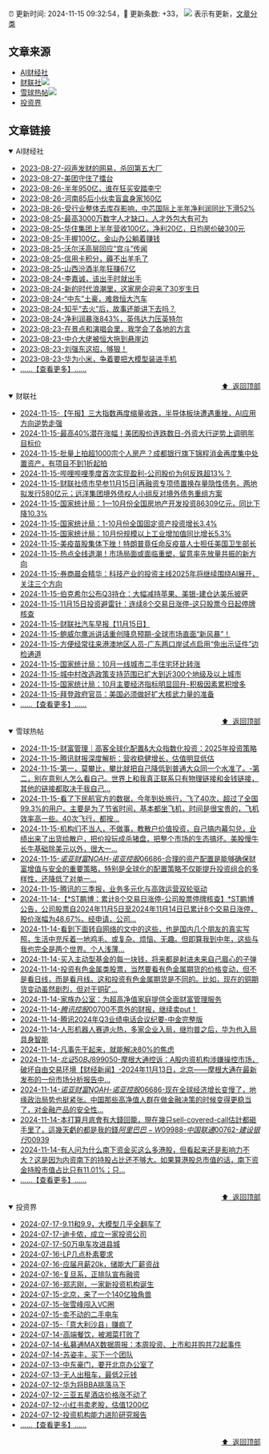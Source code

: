 ##

:alarm_clock: 更新时间: 2024-11-15 09:32:54，:rocket: 更新条数: +33， ![](/assets/dot.png) 表示有更新，[文章分类](/TAGS.md)

## 文章来源

- [AI财经社](#ai财经社)  
- [财联社](#财联社)![](/assets/dot.png)   
- [雪球热帖](#雪球热帖)![](/assets/dot.png)   
- [投资界](#投资界)  

## 文章链接

<details open>
<summary id="ai财经社">
 AI财经社
</summary>


- [2023-08-27-闷声发财的网易，杀回第五大厂](https://www.aicaijing.com.cn/article/18610)  
- [2023-08-27-美团守住了擂台](https://www.aicaijing.com.cn/article/18611)  
- [2023-08-26-半年950亿，谁在狂买安踏李宁](https://www.aicaijing.com.cn/article/18607)  
- [2023-08-26-河南85后小伙卖盲盒身家160亿](https://www.aicaijing.com.cn/article/18608)  
- [2023-08-26-受行业整体去库存影响，中芯国际上半年净利润同比下滑52%](https://www.aicaijing.com.cn/article/18609)  
- [2023-08-25-最高3000万数字人才缺口，人才外包大有可为](https://www.aicaijing.com.cn/article/18601)  
- [2023-08-25-华住集团上半年营收100亿，净利20亿，日均房价破300元](https://www.aicaijing.com.cn/article/18602)  
- [2023-08-25-手握100亿，金山办公躺着赚钱](https://www.aicaijing.com.cn/article/18603)  
- [2023-08-25-沃尔沃高层回应“宫斗”传闻](https://www.aicaijing.com.cn/article/18604)  
- [2023-08-25-信用卡积分，薅不出羊毛了](https://www.aicaijing.com.cn/article/18605)  
- [2023-08-25-山西汾酒半年狂赚67亿](https://www.aicaijing.com.cn/article/18606)  
- [2023-08-24-李嘉诚，该出手时就出手](https://www.aicaijing.com.cn/article/18596)  
- [2023-08-24-新的时代浪潮里，这家房企迎来了30岁生日](https://www.aicaijing.com.cn/article/18597)  
- [2023-08-24-“中东”土豪，难救恒大汽车](https://www.aicaijing.com.cn/article/18598)  
- [2023-08-24-知乎“去火”后，故事还能讲下去吗？](https://www.aicaijing.com.cn/article/18599)  
- [2023-08-24-净利润暴涨843%，英伟达力压英特尔](https://www.aicaijing.com.cn/article/18600)  
- [2023-08-23-在景点和演唱会里，我学会了各地的方言](https://www.aicaijing.com.cn/article/18591)  
- [2023-08-23-中介大佬被恒大拖到悬崖边](https://www.aicaijing.com.cn/article/18592)  
- [2023-08-23-刘强东这招，够狠！](https://www.aicaijing.com.cn/article/18593)  
- [2023-08-23-华为小米，争着要把大模型装进手机](https://www.aicaijing.com.cn/article/18594)  
- [......【查看更多】......](/details/AI财经社.md)

<div align="right"><a href="#文章来源">⬆ &nbsp;返回顶部</a></div>
</details>

<details open>
<summary id="财联社">
 财联社
</summary>


- [2024-11-15-【午报】三大指数再度缩量收跌，半导体板块遭遇重挫，AI应用方向逆势走强](https://www.cls.cn/detail/1859708)  
- [2024-11-15-最高40%潜在涨幅！美团股价连跌数日-外资大行逆势上调明年目标价](https://www.cls.cn/detail/1859691)  
- [2024-11-15-批量上拍超1000宗个人房产？成都银行旗下锦程消金再度集中处置资产，有项目不到1折起拍](https://www.cls.cn/detail/1859692)  
- [2024-11-15-哔哩哔哩季度首次实现盈利-公司股价为何反跌超13%？](https://www.cls.cn/detail/1859605)  
- [2024-11-15-财联社债市早参11月15日|再融资专项债置换存量隐性债务，两地拟发行580亿元；远洋集团境外债权人小组反对境外债务重组方案](https://www.cls.cn/detail/1859431)  
- [2024-11-15-国家统计局：1—10月份全国房地产开发投资86309亿元，同比下降10.3%](https://www.cls.cn/detail/1859467)  
- [2024-11-15-国家统计局：1-10月份全国固定资产投资增长3.4%](https://www.cls.cn/detail/1859587)  
- [2024-11-15-国家统计局：10月份规模以上工业增加值同比增长5.3%](https://www.cls.cn/detail/1859555)  
- [2024-11-15-美疫苗股集体下挫！特朗普竟任命反疫苗人士担任美国卫生部长](https://www.cls.cn/detail/1859535)  
- [2024-11-15-热点全线退潮！市场局面或面临重塑，留意率先放量共振的新方向](https://www.cls.cn/detail/1859487)  
- [2024-11-15-券商晨会精华：科技产业的投资主线2025年将继续围绕AI展开，关注三个方向](https://www.cls.cn/detail/1859430)  
- [2024-11-15-伯克希尔公布Q3持仓：大幅减持苹果、美银-建仓达美乐披萨](https://www.cls.cn/detail/1859422)  
- [2024-11-15-11月15日投资避雷针：连续8个交易日涨停-这只股票今日起停牌核查](https://www.cls.cn/detail/1859413)  
- [2024-11-15-财联社汽车早报【11月15日】](https://www.cls.cn/detail/1859433)  
- [2024-11-15-鲍威尔鹰派讲话重创降息预期-全球市场直面“新风暴”！](https://www.cls.cn/detail/1859455)  
- [2024-11-15-方便经常往来港澳地区人员-广东两口岸试点启用“免出示证件”边检通道](https://www.cls.cn/detail/1859462)  
- [2024-11-15-国家统计局：10月一线城市二手住宅环比转涨](https://www.cls.cn/detail/1859458)  
- [2024-11-15-城中村改造政策支持范围已扩大到近300个地级及以上城市](https://www.cls.cn/detail/1859613)  
- [2024-11-15-国家统计局：10月主要经济指标明显回升-积极因素累积增多](https://www.cls.cn/detail/1859591)  
- [2024-11-15-拜登政府官员：美国必须做好扩大核武力量的准备](https://www.cls.cn/detail/1859659)  
- [......【查看更多】......](/details/财联社.md)

<div align="right"><a href="#文章来源">⬆ &nbsp;返回顶部</a></div>
</details>

<details open>
<summary id="雪球热帖">
 雪球热帖
</summary>


- [2024-11-15-财富管理｜高客全球化配置&大众指数化投资：2025年投资策略](https://xueqiu.com/1869941975/312908259)  
- [2024-11-15-腾讯财报深度解析：营收稳健增长，估值明显低估](https://xueqiu.com/5773569265/312899636)  
- [2024-11-15-第一，莫攀比，攀比就把自己降低到普通大众同一个水准了。-第二，别在意别人怎么看自己。世界上和我真正联系只有物理链接和金钱链接，其他的链接都取决于我自己...](https://xueqiu.com/6451611049/312835923)  
- [2024-11-15-看了下民航官方的数据，今年到处旅行，飞了40次，超过了全国99.3%的用户。主要是为了节省时间，基本都坐飞机，时间是很宝贵的，飞机效率高一些。40次飞行，都按...](https://xueqiu.com/6594360415/312830153)  
- [2024-11-15-机构们不当人，不做事，教散户价值投资，自己搞内幕勾兑，业绩出来了出货给散户，把价投玩成杀猪盘，把整个市场的生态搞坏。美股慢牛长牛基础除美元以外，很大一...](https://xueqiu.com/9083122550/312837892)  
- [2024-11-15-$诺亚财富NOAH$-$诺亚控股06686$-合理的资产配置是能够确保财富增值与安全的重要策略，特别是全球化的配置策略不仅能提升投资组合的多样性，还降低了对单一...](https://xueqiu.com/7793147529/312864354)  
- [2024-11-15-腾讯的三季报，业务多元化与高效运营双轮驱动](https://xueqiu.com/9572732050/312906318)  
- [2024-11-14-【*ST鹏博：累计8个交易日涨停-公司股票停牌核查】*ST鹏博公告，公司股票自2024年11月5日至2024年11月14日已累计8个交易日涨停，股价涨幅为48.67%。经申请，公司...](https://xueqiu.com/5124430882/312783857)  
- [2024-11-14-看到下面转自网络的文中的这些，也是国内几个朋友的真实写照，生活中充斥着一地鸡毛、或复杂、烦恼、无趣。但即算我到中年，这些与我也完全是两个世界。个人浅薄...](https://xueqiu.com/4503348518/312745285)  
- [2024-11-14-买入主动型基金的每一块钱，将来都是射进未来自己眉心的子弹](https://xueqiu.com/5884848491/312767828)  
- [2024-11-14-投资有色金属类股票，当然要看有色金属期货的价格变动，但不是看日线，而是看月线。这和投资有色金属期货是不同的。比如，现在的铜期货变动虽然剧烈，但对于铜矿...](https://xueqiu.com/3058599833/312642254)  
- [2024-11-14-家族办公室：为超高净值家庭提供全面财富管理服务](https://xueqiu.com/2296332755/312718423)  
- [2024-11-14-$腾讯控股00700$不意外的财报，继续卖put！](https://xueqiu.com/1247347556/312660132)  
- [2024-11-14-腾讯2024年Q3业绩电话会议纪要-中金完整版](https://xueqiu.com/6490468241/312642678)  
- [2024-11-14-人形机器人赛道火热，多家企业入局，继均普之后，华为也入局具身智能](https://xueqiu.com/2883119721/312667996)  
- [2024-11-14-凡事先干起来，就能解决80%的焦虑](https://xueqiu.com/2524803655/312677867)  
- [2024-11-14-$北证50BJ899050$-摩根大通控诉：A股内资机构涉嫌操控市场，破坏自由交易环境【财经新闻】-2024年11月13日，北京——摩根大通在最新发布的一份市场分析报告中...](https://xueqiu.com/9883147525/312736265)  
- [2024-11-14-$诺亚财富NOAH$-$诺亚控股06686$-现在全球经济增长变慢了，地缘政治局势也挺紧张。中国那些高净值人群在做金融决策的时候变得更稳当了，对金融产品的安全性...](https://xueqiu.com/9236254051/312682451)  
- [2024-11-14-本打算月底會有大錢回籠，現在幾只sell-covered-call估計都砸手里了，這幾天虧的都是我的錢$阿里巴巴-W09988$-$中国联通00762$-$建设银行00939$](https://xueqiu.com/9650668145/312666328)  
- [2024-11-14-有人问为什么南下资金买这么多港股，但看起来还是影响力不大？这是因为内资南下的持股占比还不够大。如果算港股总市值的话，南下资金持股市值占比只有11.01%；只...](https://xueqiu.com/5519392453/312759668)  
- [......【查看更多】......](/details/雪球热帖.md)

<div align="right"><a href="#文章来源">⬆ &nbsp;返回顶部</a></div>
</details>

<details open>
<summary id="投资界">
 投资界
</summary>


- [2024-07-17-9.11和9.9，大模型几乎全翻车了](https://posts.careerengine.us/p/6697778c44726b29bffa3a09)  
- [2024-07-17-迪卡侬，成立一家投资公司](https://posts.careerengine.us/p/6697778c44726b29bffa3a01)  
- [2024-07-17-50万电车攻进县城](https://posts.careerengine.us/p/6697779c831e1d29eea44253)  
- [2024-07-16-LP几点朴素要求](https://posts.careerengine.us/p/669636a8720ed522248054dc)  
- [2024-07-16-应届月薪20k，储能大厂薪资战](https://posts.careerengine.us/p/669636a8720ed522248054d4)  
- [2024-07-16-复旦系，正排队宣布融资](https://posts.careerengine.us/p/66963699cb38e136a496986c)  
- [2024-07-16-郑志刚，一家新投资机构诞生](https://posts.careerengine.us/p/66963699cb38e136a4969874)  
- [2024-07-15-北京，来了一个140亿独角兽](https://posts.careerengine.us/p/6694db59a0c3ac562b61f9af)  
- [2024-07-15-张雪峰闯入VC圈](https://posts.careerengine.us/p/6694db59a0c3ac562b61f9b7)  
- [2024-07-15-卖不动的二手电车](https://posts.careerengine.us/p/6694db6836b2f1565d9b541a)  
- [2024-07-15-「意大利沙县」赚疯了](https://posts.careerengine.us/p/6694db6836b2f1565d9b5422)  
- [2024-07-14-高端餐饮，被湘菜打败了](https://posts.careerengine.us/p/6693862333c6e710d0bf9dc4)  
- [2024-07-14-私募通MAX数据周报：本周投资、上市和并购共72起事件](https://posts.careerengine.us/p/6693862333c6e710d0bf9dcc)  
- [2024-07-14-苏姿丰，买下一个团队](https://posts.careerengine.us/p/6693861481427510b2b9c123)  
- [2024-07-13-中东豪门，要开北京办公室了](https://posts.careerengine.us/p/66922794a876f80d113b51fe)  
- [2024-07-13-无人出租车，最低2元钱](https://posts.careerengine.us/p/669227b82202ae0dfac5d713)  
- [2024-07-12-华为将BBA挑落马下](https://posts.careerengine.us/p/6690a6c68082df14ead7eaac)  
- [2024-07-12-三亚五星酒店价格涨不动了](https://posts.careerengine.us/p/6690a6c68082df14ead7eaa4)  
- [2024-07-12-小红书卖老股，估值1200亿](https://posts.careerengine.us/p/6690a6b756b00014bcc00e8f)  
- [2024-07-12-投资机构能力进阶研究报告](https://posts.careerengine.us/p/6690a6b756b00014bcc00e87)  
- [......【查看更多】......](/details/投资界.md)

<div align="right"><a href="#文章来源">⬆ &nbsp;返回顶部</a></div>
</details>
